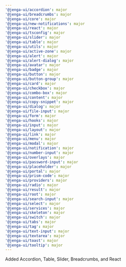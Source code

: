 ```yaml
---
'@jenga-ui/accordion': major
'@jenga-ui/breadcrumbs': major
'@jenga-ui/core': major
'@jenga-ui/new-notifications': major
'@jenga-ui/react': major
'@jenga-ui/tsconfig': major
'@jenga-ui/slider': major
'@jenga-ui/table': major
'@jenga-ui/utils': major
'@jenga-ui/active-zone': major
'@jenga-ui/alert': major
'@jenga-ui/alert-dialog': major
'@jenga-ui/avatar': major
'@jenga-ui/badge': major
'@jenga-ui/button': major
'@jenga-ui/button-group': major
'@jenga-ui/card': major
'@jenga-ui/checkbox': major
'@jenga-ui/combo-box': major
'@jenga-ui/content': major
'@jenga-ui/copy-snippet': major
'@jenga-ui/dialog': major
'@jenga-ui/file-input': major
'@jenga-ui/form': major
'@jenga-ui/hooks': major
'@jenga-ui/input': major
'@jenga-ui/layout': major
'@jenga-ui/link': major
'@jenga-ui/menu': major
'@jenga-ui/modal': major
'@jenga-ui/notification': major
'@jenga-ui/number-input': major
'@jenga-ui/overlays': major
'@jenga-ui/password-input': major
'@jenga-ui/placeholder': major
'@jenga-ui/portal': major
'@jenga-ui/prism-code': major
'@jenga-ui/providers': major
'@jenga-ui/radio': major
'@jenga-ui/result': major
'@jenga-ui/root': major
'@jenga-ui/search-input': major
'@jenga-ui/select': major
'@jenga-ui/services': major
'@jenga-ui/skeleton': major
'@jenga-ui/switch': major
'@jenga-ui/tabs': major
'@jenga-ui/tag': major
'@jenga-ui/text-input': major
'@jenga-ui/textarea': major
'@jenga-ui/toast': major
'@jenga-ui/tooltip': major
---
```


Added Accordion, Table, Slider, Breadcrumbs, and React
